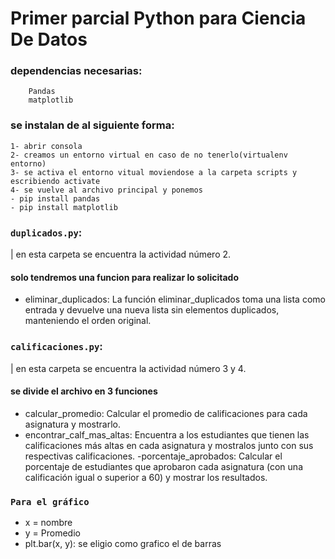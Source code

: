 # Primer parcial Python para Ciencia De Datos

### dependencias necesarias:
        Pandas
        matplotlib
### se instalan de al siguiente forma:
    1- abrir consola
    2- creamos un entorno virtual en caso de no tenerlo(virtualenv entorno)
    3- se activa el entorno vitual moviendose a la carpeta scripts y escribiendo activate
    4- se vuelve al archivo principal y ponemos 
    - pip install pandas
    - pip install matplotlib


   
### `duplicados.py`: 
| en esta carpeta se encuentra la actividad número 2. 
#### solo tendremos una funcion para realizar lo solicitado
- eliminar_duplicados: La función eliminar_duplicados toma una lista como entrada y devuelve una nueva lista sin elementos duplicados, manteniendo el orden original.

### `calificaciones.py`: 
| en esta carpeta se encuentra la actividad número 3 y 4. 
#### se divide el archivo en 3 funciones
- calcular_promedio: Calcular el promedio de calificaciones para cada asignatura y mostrarlo.
- encontrar_calf_mas_altas: Encuentra a los estudiantes que tienen las calificaciones más altas en cada asignatura y mostralos junto con sus respectivas calificaciones.
-porcentaje_aprobados: Calcular el porcentaje de estudiantes que aprobaron cada asignatura (con una calificación igual o superior a 60) y mostrar los resultados.


### `Para el gráfico`
- x = nombre
- y = Promedio
- plt.bar(x, y): se eligio como grafico el de barras
